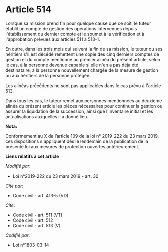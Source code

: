 # Article 514

Lorsque sa mission prend fin pour quelque cause que ce soit, le tuteur établit un compte de gestion des opérations
intervenues depuis l'établissement du dernier compte et le soumet à la vérification et à l'approbation prévues aux articles
511  à 513-1.

En outre, dans les trois mois qui suivent la fin de sa mission, le tuteur ou ses héritiers s'il est décédé remettent une
copie des cinq derniers comptes de gestion et du compte mentionné au premier alinéa du présent article, selon le cas, à la
personne devenue capable si elle n'en a pas déjà été destinataire, à la personne nouvellement chargée de la mesure de gestion
ou aux héritiers de la personne protégée.

Les alinéas précédents ne sont pas applicables dans le cas prévu à l'article 513.

Dans tous les cas, le tuteur remet aux personnes mentionnées au deuxième alinéa du présent article les pièces nécessaires
pour continuer la gestion ou assurer la liquidation de la succession, ainsi que l'inventaire initial et les actualisations
auxquelles il a donné lieu.

**Nota:**

Conformément au X de l’article 109 de la loi n° 2019-222 du 23 mars 2019, ces dispositions s'appliquent dès le lendemain de
la publication de la présente loi aux mesures de protection ouvertes antérieurement.

**Liens relatifs à cet article**

_Modifié par_:

  - Loi n°2019-222 du 23 mars 2019 - art. 30

_Cité par_:

  - Code civil - art. 413-5 (VD)

_Cite_:

  - Code civil - art. 511 (VT)
  - Code civil - art. 512
  - Code civil - art. 513 (V)

_Codifié par_:

  - Loi n°1803-03-14
